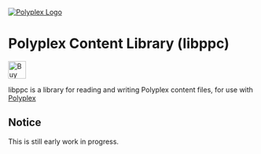 [![Polyplex Logo][logo]](http://git.pplex.org/Polyplex/ppbranding)

# Polyplex Content Library (libppc)
<a href='https://ko-fi.com/O4O59UGN' target='_blank'><img height='36' style='border:0px;height:36px;' src='https://az743702.vo.msecnd.net/cdn/kofi2.png?v=0' border='0' alt='Buy Clipsey a Coffee at ko-fi.com' /></a>

libppc is a library for reading and writing Polyplex content files, for use with [Polyplex](http://git.pplex.org/Polyplex/libpp)

## Notice
This is still early work in progress.

[logo]: http://git.pplex.org/Polyplex/ppbranding/raw/master/polyplex3.jpg
